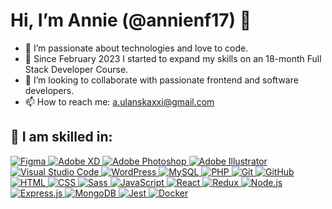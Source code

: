 # Hi, I’m Annie (@annienf17) 👋

- 👀 I’m passionate about technologies and love to code.
- 🌱 Since February 2023 I started to expand my skills on an 18-month Full Stack Developer Course.
- 💞️ I’m looking to collaborate with passionate frontend and software developers.
- 📫 How to reach me: [a.ulanskaxxi@gmail.com](mailto:a.ulanskaxxi@gmail.com)

## 💞️ I am skilled in:
<a href="https://www.figma.com/" target="_blank">
  <img src="https://skillicons.dev/icons?i=figma" alt="Figma" />
</a>
<a href="https://www.adobe.com/products/xd.html" target="_blank">
  <img src="https://skillicons.dev/icons?i=xd" alt="Adobe XD" />
</a>
<a href="https://www.adobe.com/products/photoshop.html" target="_blank">
  <img src="https://skillicons.dev/icons?i=ps" alt="Adobe Photoshop" />
</a>
<a href="https://www.adobe.com/products/illustrator.html" target="_blank">
  <img src="https://skillicons.dev/icons?i=ai" alt="Adobe Illustrator" />
</a>
<a href="https://code.visualstudio.com/" target="_blank">
  <img src="https://skillicons.dev/icons?i=vscode" alt="Visual Studio Code" />
</a>
<a href="https://wordpress.org/" target="_blank">
  <img src="https://skillicons.dev/icons?i=wordpress" alt="WordPress" />
</a>
<a href="https://www.mysql.com/" target="_blank">
  <img src="https://skillicons.dev/icons?i=mysql" alt="MySQL" />
</a>
<a href="https://www.php.net/" target="_blank">
  <img src="https://skillicons.dev/icons?i=php" alt="PHP" />
</a>
<a href="https://git-scm.com/" target="_blank">
  <img src="https://skillicons.dev/icons?i=git" alt="Git" />
</a>
<a href="https://github.com/" target="_blank">
  <img src="https://skillicons.dev/icons?i=github" alt="GitHub" />
</a>
<a href="https://developer.mozilla.org/en-US/docs/Web/HTML" target="_blank">
  <img src="https://skillicons.dev/icons?i=html" alt="HTML" />
</a>
<a href="https://developer.mozilla.org/en-US/docs/Web/CSS" target="_blank">
  <img src="https://skillicons.dev/icons?i=css" alt="CSS" />
</a>
<a href="https://sass-lang.com/" target="_blank">
  <img src="https://skillicons.dev/icons?i=sass" alt="Sass" />
</a>
<a href="https://developer.mozilla.org/en-US/docs/Web/JavaScript" target="_blank">
  <img src="https://skillicons.dev/icons?i=js" alt="JavaScript" />
</a>
<a href="https://reactjs.org/" target="_blank">
  <img src="https://skillicons.dev/icons?i=react" alt="React" />
</a>
<a href="https://redux.js.org/" target="_blank">
  <img src="https://skillicons.dev/icons?i=redux" alt="Redux" />
</a>
<a href="https://nodejs.org/" target="_blank">
  <img src="https://skillicons.dev/icons?i=nodejs" alt="Node.js" />
</a>
<a href="https://expressjs.com/" target="_blank">
  <img src="https://skillicons.dev/icons?i=express" alt="Express.js" />
</a>
<a href="https://www.mongodb.com/" target="_blank">
  <img src="https://skillicons.dev/icons?i=mongodb" alt="MongoDB" />
</a>
<a href="https://jestjs.io/" target="_blank">
  <img src="https://skillicons.dev/icons?i=jest" alt="Jest" />
</a>
<a href="https://www.docker.com/" target="_blank">
  <img src="https://skillicons.dev/icons?i=docker" alt="Docker" />
</a>
